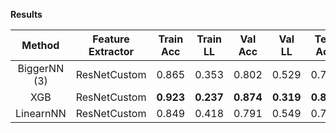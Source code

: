 **Results**
  
| Method             |   Feature Extractor   | Train Acc | Train LL  |  Val Acc  |   Val LL  |  Test Acc |  Test LL  |   Cmp LL   |
| :----------------: | :-------------------: | :-------: | :-------: | :-------: | :-------: | :-------: | :-------: | :--------: |
| BiggerNN (3)       | ResNetCustom          |   0.865   |   0.353   |   0.802   |   0.529   |   0.798   | **0.508** |     -      |
| XGB                | ResNetCustom          | **0.923** | **0.237** | **0.874** | **0.319** | **0.800** |   0.513   | **0.5473** |
| LinearnNN          | ResNetCustom          |   0.849   |   0.418   |   0.791   |   0.549   |   0.794   |   0.529   |     -      |
